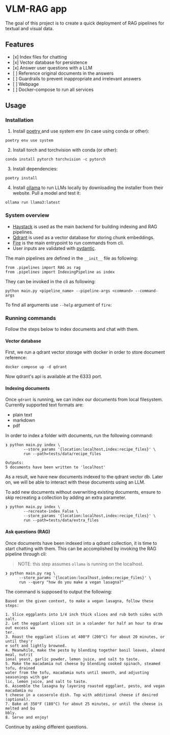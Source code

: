 # VLM-RAG app

The goal of this project is to create a quick deployment of
RAG pipelines for textual and visual data.

## Features

- \[x\] Index files for chatting
- \[x\] Vector database for persistence
- \[x\] Answer user questions with a LLM
- \[ \] Reference original documents in the answers
- \[ \] Guardrails to prevent inappropriate and irrelevant answers
- \[ \] Webpage
- \[ \] Docker-compose to run all services

## Usage

### Installation

1. Install [ poetry ](https://python-poetry.org/docs/basic-usage/) and use system env (in case using conda or other):

```
poetry env use system
```

2. Install torch and torchvision with conda (or other):

```
conda install pytorch torchvision -c pytorch
```

3. Install dependencies:

```
poetry install
```

4. Install [ollama](ollama.ai) to run LLMs locally
   by downloading the installer from their website.
   Pull a model and test it:

```
ollama run llama3:latest
```

### System overview

- [Haystack](https://haystack.deepset.ai/tutorials/30_file_type_preprocessing_index_pipeline)
  is used as the main backend for building indexing and RAG pipelines.
- [Qdrant](https://qdrant.tech/documentation/guides/installation/)
  is used as a vector database for storing chunk embeddings.
- [Fire](https://google.github.io/python-fire/guide/) is the main entrypoint
  to run commands from cli.
- User inputs are validated with
  [pydantic](https://docs.pydantic.dev/latest/concepts/models/).

The main pipelines are defined in the `__init__` file as following:

```
from .pipelines import RAG as rag
from .pipelines import IndexingPipeline as index
```

They can be invoked in the cli as following:

```
python main.py <pipeline_name> --pipeline-args <command> --command-args
```

To find all arguments use `--help` argument of `fire`:

### Running commands

Follow the steps below to index documents and chat with them.

#### Vector database

First, we run a qdrant vector storage with docker in order
to store document reference:

```
docker compose up -d qdrant
```

Now qdrant's api is available at the 6333 port.

#### Indexing documents

Once `qdrant` is running, we can index our documents from local filesystem.
Currently supported text formats are:

- plain text
- markdown
- pdf

In order to index a folder with documents, run the following command:

```
❯ python main.py index \
        --store_params '{location:localhost,index:recipe_files}' \
        run --path=tests/data/recipe_files

Outputs:
5 documents have been written to 'localhost'
```

As a result, we have new documents indexed to the qdrant vector db.
Later on, we will be able to interact with these documents using an LLM.

To add new documents without overwriting existing documents,
ensure to skip recreating a collection by adding an extra parameter.

```
❯ python main.py index \
        --recreate-index False \
        --store_params '{location:localhost,index:recipe_files}' \
        run --path=tests/data/extra_files
```

#### Ask questions (RAG)

Once documents have been indexed into a qdrant collection,
it is time to start chatting with them. This can be
accomplished by invoking the RAG pipeline through cli:

> NOTE: this step assumes `ollama` is running on the localhost.

```
❯ python main.py rag \
      --store_params '{location:localhost,index:recipe_files}' \
      run --query "how do you make a vegan lasagna?"
```

The command is supposed to output the following:

```
Based on the given context, to make a vegan lasagna, follow these steps:

1. Slice eggplants into 1/4 inch thick slices and rub both sides with salt.
2. Let the eggplant slices sit in a colander for half an hour to draw out excess wa
ter.
3. Roast the eggplant slices at 400°F (200°C) for about 20 minutes, or until they'r
e soft and lightly browned.
4. Meanwhile, make the pesto by blending together basil leaves, almond meal, nutrit
ional yeast, garlic powder, lemon juice, and salt to taste.
5. Make the macadamia nut cheese by blending cooked spinach, steamed tofu, drained
water from the tofu, macadamia nuts until smooth, and adjusting seasonings with gar
lic, lemon juice, and salt to taste.
6. Assemble the lasagna by layering roasted eggplant, pesto, and vegan macadamia nu
t cheese in a casserole dish. Top with additional cheese if desired (optional).
7. Bake at 350°F (180°C) for about 25 minutes, or until the cheese is melted and bu
bbly.
8. Serve and enjoy!
```

Continue by asking different questions.
